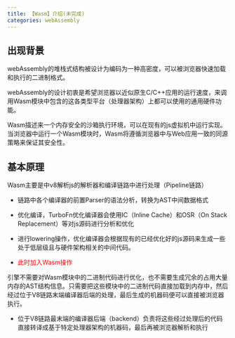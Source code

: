 ```yaml
---
title: 【Wasm】介绍(未完成)
categories: webAssembly
---
```


## 出现背景

webAssembly的堆栈式结构被设计为编码为一种高密度，可以被浏览器快速加载和执行的二进制格式。

webAssembly的设计初衷是希望浏览器以近似原生C/C++应用的运行速度，来调用Wasm模块中包含的这各类型平台（处理器架构）上都可以使用的通用硬件功能。

Wasm描述来一个内存安全的沙箱执行环境，可以在现有的js虚拟机中运行实现。当浏览器中运行一个Wasm模块时，Wasm将遵循浏览器中与Web应用一致的同源策略来保证其安全性。

## 基本原理

Wasm主要是中v8解析js的解析器和编译链路中进行处理（Pipeline链路）

- 链路中各个编译器的前置Parser的语法分析，转换为AST中间数据格式

- 优化编译，TurboFn优化编译器会使用IC（Inline Cache）和OSR（On Stack Replacement）等对js源码进行分析和优化

- 进行lowering操作，优化编译器会根据现有的已经优化好的js源码来生成一些处于低层级且与硬件架构相关的中间代码。

- <font color=red>此时加入Wasm操作</font>

引擎不需要对Wasm模块中的二进制代码进行优化，也不需要生成冗余的占用大量内存的AST结构信息。只需要把这些模块中的二进制代码直接加载到内存中，然后经过位于V8链路末端编译器后端的处理，最后生成的机器码便可以直接被浏览器执行。

- 位于V8链路最末端的编译器后端（backend）负责将这些经过处理后的代码直接转译成基于特定处理器架构的机器码，最后再被浏览器解析和执行
